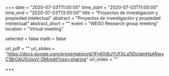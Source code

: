 +++
date = "2020-07-03T11:00:00"
time_start = "2020-07-03T11:00:00"
time_end = "2020-07-03T13:00:00"
title = "Proyectos de investigación y propiedad intelectual"
abstract = "Proyectos de investigación y propiedad intelectual"
abstract_short = ""
event = "WESO Research group meeting"
location = "Virtual meeting"

selected = false
math = false

url_pdf = ""
url_slides = "https://docs.google.com/presentation/d/1Fn60t8JYUf3jLaTtDclatnHsARwyC1BrOAU5UqqV-DM/edit?usp=sharing"
url_video = ""

+++